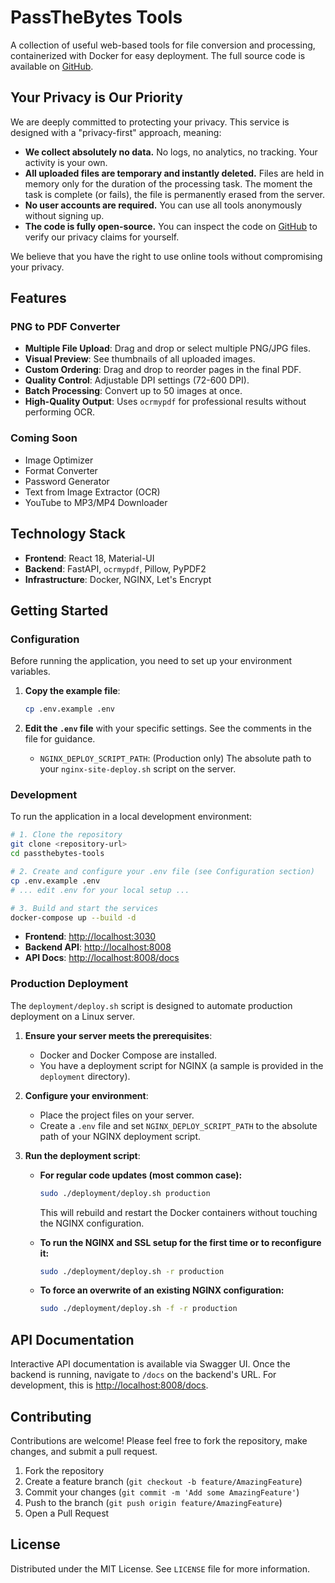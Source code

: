 # PassTheBytes Tools

A collection of useful web-based tools for file conversion and processing, containerized with Docker for easy deployment. The full source code is available on [GitHub](https://github.com/AweSamDood/passthebytes-tools).

## Your Privacy is Our Priority

We are deeply committed to protecting your privacy. This service is designed with a "privacy-first" approach, meaning:

-   **We collect absolutely no data.** No logs, no analytics, no tracking. Your activity is your own.
-   **All uploaded files are temporary and instantly deleted.** Files are held in memory only for the duration of the processing task. The moment the task is complete (or fails), the file is permanently erased from the server.
-   **No user accounts are required.** You can use all tools anonymously without signing up.
-   **The code is fully open-source.** You can inspect the code on [GitHub](https://github.com/AweSamDood/passthebytes-tools) to verify our privacy claims for yourself.

We believe that you have the right to use online tools without compromising your privacy.

## Features

### PNG to PDF Converter
- **Multiple File Upload**: Drag and drop or select multiple PNG/JPG files.
- **Visual Preview**: See thumbnails of all uploaded images.
- **Custom Ordering**: Drag and drop to reorder pages in the final PDF.
- **Quality Control**: Adjustable DPI settings (72-600 DPI).
- **Batch Processing**: Convert up to 50 images at once.
- **High-Quality Output**: Uses `ocrmypdf` for professional results without performing OCR.

### Coming Soon
- Image Optimizer
- Format Converter
- Password Generator
- Text from Image Extractor (OCR)
- YouTube to MP3/MP4 Downloader

## Technology Stack

- **Frontend**: React 18, Material-UI
- **Backend**: FastAPI, `ocrmypdf`, Pillow, PyPDF2
- **Infrastructure**: Docker, NGINX, Let's Encrypt

## Getting Started

### Configuration

Before running the application, you need to set up your environment variables.

1.  **Copy the example file**:
    ```bash
    cp .env.example .env
    ```
2.  **Edit the `.env` file** with your specific settings. See the comments in the file for guidance.

    - `NGINX_DEPLOY_SCRIPT_PATH`: (Production only) The absolute path to your `nginx-site-deploy.sh` script on the server.

### Development

To run the application in a local development environment:

```bash
# 1. Clone the repository
git clone <repository-url>
cd passthebytes-tools

# 2. Create and configure your .env file (see Configuration section)
cp .env.example .env
# ... edit .env for your local setup ...

# 3. Build and start the services
docker-compose up --build -d
```

- **Frontend**: [http://localhost:3030](http://localhost:3030)
- **Backend API**: [http://localhost:8008](http://localhost:8008)
- **API Docs**: [http://localhost:8008/docs](http://localhost:8008/docs)

### Production Deployment

The `deployment/deploy.sh` script is designed to automate production deployment on a Linux server.

1.  **Ensure your server meets the prerequisites**:
    - Docker and Docker Compose are installed.
    - You have a deployment script for NGINX (a sample is provided in the `deployment` directory).

2.  **Configure your environment**:
    - Place the project files on your server.
    - Create a `.env` file and set `NGINX_DEPLOY_SCRIPT_PATH` to the absolute path of your NGINX deployment script.

3.  **Run the deployment script**:

    - **For regular code updates (most common case):**
      ```bash
      sudo ./deployment/deploy.sh production
      ```
      This will rebuild and restart the Docker containers without touching the NGINX configuration.

    - **To run the NGINX and SSL setup for the first time or to reconfigure it:**
      ```bash
      sudo ./deployment/deploy.sh -r production
      ```

    - **To force an overwrite of an existing NGINX configuration:**
      ```bash
      sudo ./deployment/deploy.sh -f -r production
      ```

## API Documentation

Interactive API documentation is available via Swagger UI. Once the backend is running, navigate to `/docs` on the backend's URL. For development, this is [http://localhost:8008/docs](http://localhost:8008/docs).

## Contributing

Contributions are welcome! Please feel free to fork the repository, make changes, and submit a pull request.

1.  Fork the repository
2.  Create a feature branch (`git checkout -b feature/AmazingFeature`)
3.  Commit your changes (`git commit -m 'Add some AmazingFeature'`)
4.  Push to the branch (`git push origin feature/AmazingFeature`)
5.  Open a Pull Request

## License

Distributed under the MIT License. See `LICENSE` file for more information.
